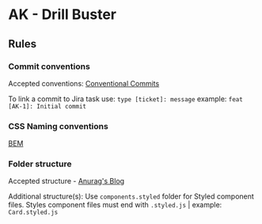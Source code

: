<h1>AK - Drill Buster</h1>

## Rules

### Commit conventions

Accepted conventions:
[Conventional Commits](https://www.conventionalcommits.org/en/v1.0.0/)

To link a commit to Jira task use: `type [ticket]: message`
example: `feat [AK-1]: Initial commit`

### CSS Naming conventions

[BEM](http://getbem.com/naming/)

### Folder structure

Accepted structure - [Anurag's Blog](https://blog.anurag.tech/how-i-structure-my-next-js-projects#heading-single-pages)

Additional structure(s):
Use `components.styled` folder for Styled component files.
Styles component files must end with `.styled.js` | example: `Card.styled.js`
